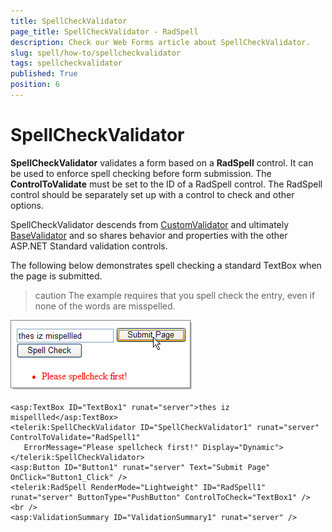 ```yaml
---
title: SpellCheckValidator
page_title: SpellCheckValidator - RadSpell
description: Check our Web Forms article about SpellCheckValidator.
slug: spell/how-to/spellcheckvalidator
tags: spellcheckvalidator
published: True
position: 6
---
```


# SpellCheckValidator

**SpellCheckValidator** validates a form based on a **RadSpell** control. It can be used to enforce spell checking before form submission. The **ControlToValidate** must be set to the ID of a RadSpell control. The RadSpell control should be separately set up with a control to check and other options.

SpellCheckValidator descends from [CustomValidator](https://msdn2.microsoft.com/en-us/library/system.web.ui.webcontrols.customvalidator(VS.71).aspx) and ultimately [BaseValidator](https://msdn2.microsoft.com/en-us/library/system.web.ui.webcontrols.basevalidator(VS.71).aspx) and so shares behavior and properties with the other ASP.NET Standard validation controls.

The following below demonstrates spell checking a standard TextBox when the page is submitted.

>caution The example requires that you spell check the entry, even if none of the words are misspelled.

![](images/spell-validator001.png)

````ASP.NET
<asp:TextBox ID="TextBox1" runat="server">thes iz mispellled</asp:TextBox>
<telerik:SpellCheckValidator ID="SpellCheckValidator1" runat="server" ControlToValidate="RadSpell1"
   ErrorMessage="Please spellcheck first!" Display="Dynamic"></telerik:SpellCheckValidator>
<asp:Button ID="Button1" runat="server" Text="Submit Page" OnClick="Button1_Click" />
<telerik:RadSpell RenderMode="Lightweight" ID="RadSpell1" runat="server" ButtonType="PushButton" ControlToCheck="TextBox1" />
<br />
<asp:ValidationSummary ID="ValidationSummary1" runat="server" /> 
````


